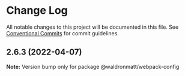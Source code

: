 # Change Log

All notable changes to this project will be documented in this file.
See [Conventional Commits](https://conventionalcommits.org) for commit guidelines.

## 2.6.3 (2022-04-07)

**Note:** Version bump only for package @waldronmatt/webpack-config
